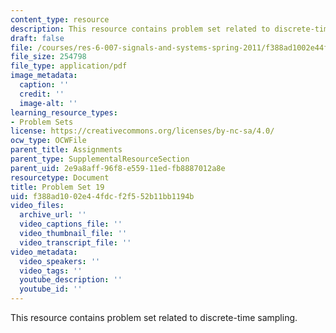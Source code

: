 ```yaml
---
content_type: resource
description: This resource contains problem set related to discrete-time sampling.
draft: false
file: /courses/res-6-007-signals-and-systems-spring-2011/f388ad1002e44fdcf2f552b11bb1194b_MITRES_6_007S11_hw19.pdf
file_size: 254798
file_type: application/pdf
image_metadata:
  caption: ''
  credit: ''
  image-alt: ''
learning_resource_types:
- Problem Sets
license: https://creativecommons.org/licenses/by-nc-sa/4.0/
ocw_type: OCWFile
parent_title: Assignments
parent_type: SupplementalResourceSection
parent_uid: 2e9a8aff-96f8-e559-11ed-fb8887012a8e
resourcetype: Document
title: Problem Set 19
uid: f388ad10-02e4-4fdc-f2f5-52b11bb1194b
video_files:
  archive_url: ''
  video_captions_file: ''
  video_thumbnail_file: ''
  video_transcript_file: ''
video_metadata:
  video_speakers: ''
  video_tags: ''
  youtube_description: ''
  youtube_id: ''
---
```

This resource contains problem set related to discrete-time sampling.